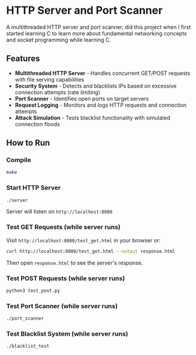 # HTTP Server and Port Scanner

A multithreaded HTTP server and port scanner, did this project when I first started learning C to learn more about fundamental networking concepts and socket programming while learning C.

## Features

- **Multithreaded HTTP Server** - Handles concurrent GET/POST requests with file serving capabilities
- **Security System** - Detects and blacklists IPs based on excessive connection attempts (rate limiting)
- **Port Scanner** - Identifies open ports on target servers
- **Request Logging** - Monitors and logs HTTP requests and connection attempts
- **Attack Simulation** - Tests blacklist functionality with simulated connection floods

## How to Run

### Compile
```bash
make
```

### Start HTTP Server
```bash
./server
```
Server will listen on `http://localhost:8080`

### Test GET Requests (while server runs)
Visit `http://localhost:8080/test_get.html` in your browser or:
```bash
curl http://localhost:8080/test_get.html --output response.html
```
Then open `response.html` to see the server's response.

### Test POST Requests (while server runs)
```bash
python3 test_post.py
```

### Test Port Scanner (while server runs)
```bash
./port_scanner
```

### Test Blacklist System (while server runs)
```bash
./blacklist_test
```

